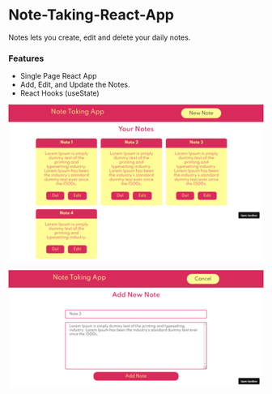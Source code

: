 # Note-Taking-React-App
Notes lets you create, edit and delete your daily notes. 

### Features
- Single Page React App
- Add, Edit, and Update the Notes.
- React Hooks (useState)


![Note-taking-app-home](https://github.com/fahadaleem/Note-Taking-React-App/blob/main/Sample-Image-1.png)

![Note-taking-app-form](https://github.com/fahadaleem/Note-Taking-React-App/blob/main/Sample-Image-2.png)
